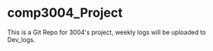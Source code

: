 # comp3004_Project
This is a Git Repo for 3004's project, weekly logs will be uploaded to Dev_logs. 
